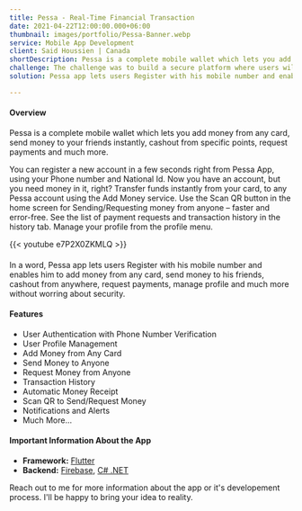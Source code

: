 ```yaml
---
title: Pessa - Real-Time Financial Transaction
date: 2021-04-22T12:00:00.000+06:00
thumbnail: images/portfolio/Pessa-Banner.webp
service: Mobile App Development
client: Said Houssien | Canada
shortDescription: Pessa is a complete mobile wallet which lets you add money from any card, send money to your friends instantly, cashout from specific points, request payments and much more.
challenge: The challenge was to build a secure platform where users will be able to register and do financial transactions instantly to anyone without worring about security.
solution: Pessa app lets users Register with his mobile number and enables him to add money from any card, send money to his friends, cashout from anywhere, request payments and much more.

---
```

#### Overview
Pessa is a complete mobile wallet which lets you add money from any card, send money to your friends instantly, cashout from specific points, request payments and much more.     

You can register a new account in a few seconds right from Pessa App, using your Phone number and National Id. Now you have an account, but you need money in it, right? Transfer funds instantly from your card, to any Pessa account using the Add Money service. Use the Scan QR button in the home screen for Sending/Requesting money from anyone – faster and error-free. See the list of payment requests and transaction history in the history tab. Manage your profile from the profile menu.

{{< youtube e7P2X0ZKMLQ >}}  

####

In a word, Pessa app lets users Register with his mobile number and enables him to add money from any card, send money to his friends, cashout from anywhere, request payments, manage profile and much more without worring about security.


#### Features
- User Authentication with Phone Number Verification     
- User Profile Management      
- Add Money from Any Card      
- Send Money to Anyone       
- Request Money from Anyone             
- Transaction History     
- Automatic Money Receipt          
- Scan QR to Send/Request Money     
- Notifications and Alerts             
- Much More...    

#### Important Information About the App
- **Framework:** [Flutter](https://flutter.dev/)  
- **Backend:** [Firebase](https://firebase.google.com/), [C# .NET](https://docs.microsoft.com/en-us/dotnet/csharp/)         

Reach out to me for more information about the app or it's developement process. I'll be happy to bring your idea to reality.